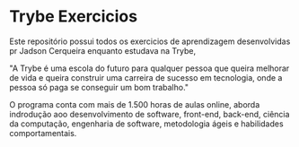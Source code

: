 # Trybe Exercicios

Este repositório possui todos os exercicios de aprendizagem desenvolvidas pr Jadson Cerqueira enquanto estudava na Trybe,

"A Trybe é uma escola do futuro para qualquer pessoa que queira melhorar de vida e queira construir uma carreira de sucesso em tecnologia, onde a pessoa só paga se conseguir um bom trabalho."

O programa conta com mais de 1.500 horas de aulas online, aborda indrodução aoo desenvolvimento de software, front-end, back-end, ciência da computação, engenharia de software, metodologia ágeis e habilidades comportamentais.